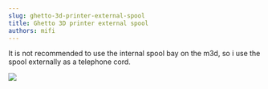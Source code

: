 ```yaml
---
slug: ghetto-3d-printer-external-spool
title: Ghetto 3D printer external spool
authors: mifi
---
```

It is not recommended to use the internal spool bay on the m3d, so i use the spool externally as a telephone cord.

![](https://static.mifi.no/dist/2015/06/image2.jpg)
